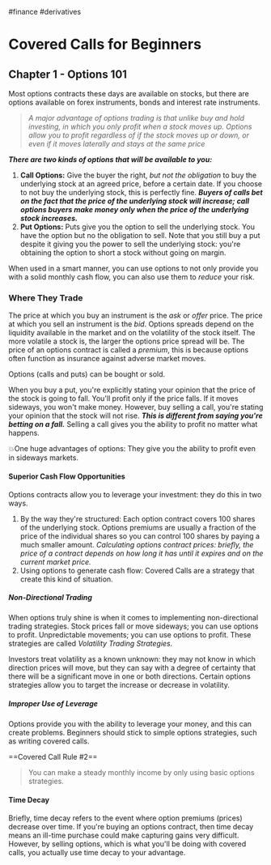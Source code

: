 #finance #derivatives 
# Covered Calls for Beginners
## Chapter 1 - Options 101

Most options contracts these days are available on stocks, but there are options available on forex instruments, bonds and interest rate instruments. 

>*A major advantage of options trading is that unlike buy and hold investing, in which you only profit when a stock moves up. Options allow you to profit regardless of if the stock moves up or down, or even if it moves laterally and stays at the same price*

***There are two kinds of options that will be available to you:***
1. **Call Options:** Give the buyer the right, *but not the obligation* to buy the underlying stock at an agreed price, before a certain date. If you choose to not buy the underlying stock, this is perfectly fine. ***Buyers of calls bet on the fact that the price of the underlying stock will increase; call options buyers make money only when the price of the underlying stock increases.***
2. **Put Options:** Puts give you the option to sell the underlying stock. You have the option but no the obligation to sell. Note that you still buy a put despite it giving you the power to sell the underlying stock: you're obtaining the option to short a stock without going on margin.

When used in a smart manner, you can use options to not only provide you with a solid monthly cash flow, you can also use them to *reduce* your risk.

### Where They Trade
The price at which you buy an instrument is the *ask* or *offer* price. 
The price at which you sell an instrument is the *bid*.
Options spreads depend on the liquidity available in the market and on the volatility of the stock itself. The more volatile a stock is, the larger the options price spread will be.
The price of an options contract is called a *premium*, this is because options often function as insurance against adverse market moves.

Options (calls and puts) can be bought or sold.

When you buy a put, you're explicitly stating your opinion that the price of the stock is going to fall. You'll profit only if the price falls. If it moves sideways, you won't make money. However, buy selling a call, you're stating your opinion that the stock will not rise. ***This is different from saying you're betting on a fall.*** Selling a call gives you the ability to profit no matter what happens.

💥One huge advantages of options: They give you the ability to profit even in sideways markets.

#### Superior Cash Flow Opportunities
Options contracts allow you to leverage your investment: they do this in two ways.

1. By the way they're structured: Each option contract covers 100 shares of the underlying stock. Options premiums are usually a fraction of the price of the individual shares so you can control 100 shares by paying a much smaller amount. *Calculating options contract prices: briefly, the price of a contract depends on how long it has until it expires and on the current market price.*
2. Using options to generate cash flow: Covered Calls are a strategy that create this kind of situation.

##### Non-Directional Trading
When options truly shine is when it comes to implementing non-directional trading strategies. Stock prices fall or move sideways; you can use options to profit. Unpredictable movements; you can use options to profit. 
These strategies are called *Volatility Trading Strategies.* 

Investors treat volatility as a known unknown: they may not know in which direction prices will move, but they can say with a degree of certainty that there will be a significant move in one or both directions. Certain options strategies allow you to target the increase or decrease in volatility.

##### Improper Use of Leverage
Options provide you with the ability to leverage your money, and this can create problems. Beginners should stick to simple options strategies, such as writing covered calls.

==Covered Call Rule #2==
> You can make a steady monthly income by only using basic options strategies.

#### Time Decay
Briefly, time decay refers to the event where option premiums (prices) decrease over time. If you're buying an options contract, then time decay means an ill-time purchase could make capturing gains very difficult. 
However, by selling options, which is what you'll be doing with covered calls, you actually use time decay to your advantage.

